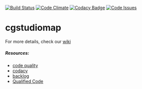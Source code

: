 [![Build Status](https://travis-ci.org/cgstudiomap/cgstudiomap.svg?branch=develop)](https://travis-ci.org/cgstudiomap/cgstudiomap)
[![Code Climate](https://codeclimate.com/github/cgstudiomap/cgstudiomap/badges/gpa.svg)](https://codeclimate.com/github/cgstudiomap/cgstudiomap)
[![Codacy Badge](https://www.codacy.com/project/badge/204f84f106464aca9541acc97213c31a)](https://www.codacy.com/app/kender-jr/cgstudiomap)
[![Code Issues](https://www.quantifiedcode.com/api/v1/project/b7db6265f65443b0b61e21c5c0b257fe/badge.svg)](https://www.quantifiedcode.com/app/project/b7db6265f65443b0b61e21c5c0b257fe)



# cgstudiomap

For more details, check our [wiki](https://github.com/cgstudiomap/cgstudiomap/wiki)

##### Resources:
* [code quality](https://codeclimate.com/github/cgstudiomap/cgstudiomap)
* [codacy](https://www.codacy.com/app/kender-jr/cgstudiomap/dashboard)
* [backlog](https://huboard.com/cgstudiomap/cgstudiomap) 
* [Qualified Code](https://www.quantifiedcode.com/app/project/b7db6265f65443b0b61e21c5c0b257fe)
